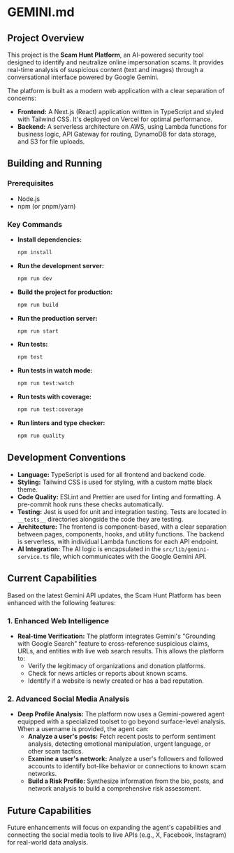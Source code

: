 # GEMINI.md

## Project Overview

This project is the **Scam Hunt Platform**, an AI-powered security tool designed to identify and neutralize online impersonation scams. It provides real-time analysis of suspicious content (text and images) through a conversational interface powered by Google Gemini.

The platform is built as a modern web application with a clear separation of concerns:

*   **Frontend:** A Next.js (React) application written in TypeScript and styled with Tailwind CSS. It's deployed on Vercel for optimal performance.
*   **Backend:** A serverless architecture on AWS, using Lambda functions for business logic, API Gateway for routing, DynamoDB for data storage, and S3 for file uploads.

## Building and Running

### Prerequisites

*   Node.js
*   npm (or pnpm/yarn)

### Key Commands

*   **Install dependencies:**
    ```bash
    npm install
    ```
*   **Run the development server:**
    ```bash
    npm run dev
    ```
*   **Build the project for production:**
    ```bash
    npm run build
    ```
*   **Run the production server:**
    ```bash
    npm run start
    ```
*   **Run tests:**
    ```bash
    npm test
    ```
*   **Run tests in watch mode:**
    ```bash
    npm run test:watch
    ```
*   **Run tests with coverage:**
    ```bash
    npm run test:coverage
    ```
*   **Run linters and type checker:**
    ```bash
    npm run quality
    ```

## Development Conventions

*   **Language:** TypeScript is used for all frontend and backend code.
*   **Styling:** Tailwind CSS is used for styling, with a custom matte black theme.
*   **Code Quality:** ESLint and Prettier are used for linting and formatting. A pre-commit hook runs these checks automatically.
*   **Testing:** Jest is used for unit and integration testing. Tests are located in `__tests__` directories alongside the code they are testing.
*   **Architecture:** The frontend is component-based, with a clear separation between pages, components, hooks, and utility functions. The backend is serverless, with individual Lambda functions for each API endpoint.
*   **AI Integration:** The AI logic is encapsulated in the `src/lib/gemini-service.ts` file, which communicates with the Google Gemini API.

## Current Capabilities

Based on the latest Gemini API updates, the Scam Hunt Platform has been enhanced with the following features:

### 1. Enhanced Web Intelligence

*   **Real-time Verification:** The platform integrates Gemini's "Grounding with Google Search" feature to cross-reference suspicious claims, URLs, and entities with live web search results. This allows the platform to:
    *   Verify the legitimacy of organizations and donation platforms.
    *   Check for news articles or reports about known scams.
    *   Identify if a website is newly created or has a bad reputation.

### 2. Advanced Social Media Analysis

*   **Deep Profile Analysis:** The platform now uses a Gemini-powered agent equipped with a specialized toolset to go beyond surface-level analysis. When a username is provided, the agent can:
    *   **Analyze a user's posts:** Fetch recent posts to perform sentiment analysis, detecting emotional manipulation, urgent language, or other scam tactics.
    *   **Examine a user's network:** Analyze a user's followers and followed accounts to identify bot-like behavior or connections to known scam networks.
    *   **Build a Risk Profile:** Synthesize information from the bio, posts, and network analysis to build a comprehensive risk assessment.

## Future Capabilities

Future enhancements will focus on expanding the agent's capabilities and connecting the social media tools to live APIs (e.g., X, Facebook, Instagram) for real-world data analysis.